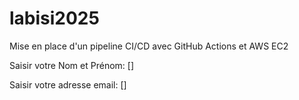 # labisi2025 
Mise en place d'un pipeline CI/CD avec GitHub Actions et AWS EC2

Saisir votre Nom et Prénom: []

Saisir votre adresse email: []
